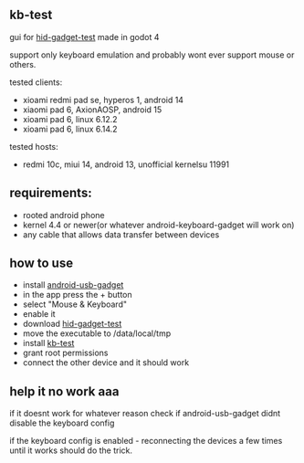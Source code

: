 
## kb-test

gui for [hid-gadget-test](https://github.com/pelya/android-keyboard-gadget/blob/master/hid-gadget-test/hid-gadget-test) made in godot 4

support only keyboard emulation and probably wont ever support mouse or others.

tested clients:
* xioami redmi pad se, hyperos 1, android 14 
* xiaomi pad 6, AxionAOSP, android 15
* xioami pad 6, linux 6.12.2
* xioami pad 6, linux 6.14.2

tested hosts:
* redmi 10c, miui 14, android 13, unofficial kernelsu 11991 
## requirements:
* rooted android phone
* kernel 4.4 or newer(or whatever android-keyboard-gadget will work on)
* any cable that allows data transfer between devices

## how to use
* install [android-usb-gadget](https://github.com/tejado/android-usb-gadget)
* in the app press the + button
* select "Mouse & Keyboard"
* enable it
* download [hid-gadget-test](https://github.com/pelya/android-keyboard-gadget/blob/master/hid-gadget-test/hid-gadget-test?raw=true)
* move the executable to /data/local/tmp
* install [kb-test](https://github.com/SanekGamer007/kb-test/releases/download/v1.0.0/kb-test.apk)
* grant root permissions
* connect the other device and it should work

## help it no work aaa
if it doesnt work for whatever reason check if android-usb-gadget didnt disable the keyboard config

if the keyboard config is enabled - reconnecting the devices a few times until it works should do the trick.
